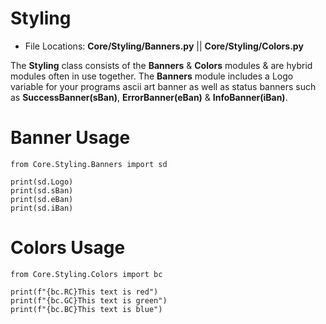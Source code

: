 # Styling  
* File Locations: **Core/Styling/Banners.py** || **Core/Styling/Colors.py**  

The **Styling** class consists of the **Banners** & **Colors** modules & are hybrid modules often in use together. The **Banners** module includes a Logo variable for your programs ascii art banner as well as status banners such as **SuccessBanner(sBan)**, **ErrorBanner(eBan)** & **InfoBanner(iBan)**.  

# Banner Usage  
```
from Core.Styling.Banners import sd

print(sd.Logo)
print(sd.sBan)
print(sd.eBan)
print(sd.iBan)
```

# Colors Usage  
```
from Core.Styling.Colors import bc

print(f"{bc.RC}This text is red")
print(f"{bc.GC}This text is green")
print(f"{bc.BC}This text is blue")
```
